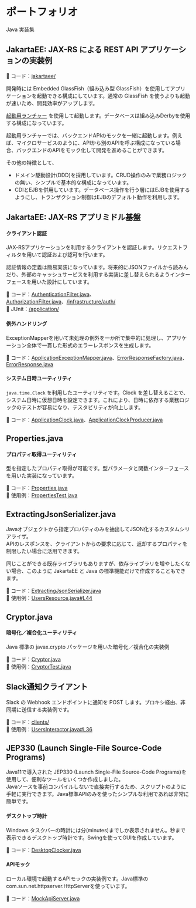 # ポートフォリオ
Java 実装集

## JakartaEE: JAX-RS による REST API アプリケーションの実装例

:open_file_folder: コード：[jakartaee/](jakartaee)  

開発時には Embedded GlassFish（組み込み型 GlassFish）を使用してアプリケーションを起動できる構成にしています。通常の GlassFish を使うよりも起動が速いため、開発効率がアップします。

[起動用ランチャー](jakartaee/src/test/java/com/example/development/Launcher.java)   を使用して起動します。データベースは組み込みDerbyを使用する構成になっています。  

起動用ランチャーでは、バックエンドAPIのモックを一緒に起動します。例えば、マイクロサービスのように、APIから別のAPIを呼ぶ構成になっている場合、バックエンドのAPIをモック化して開発を進めることができます。

その他の特徴として、
* ドメイン駆動設計(DDD)を採用しています。CRUD操作のみで業務ロジックの無い、シンプルで基本的な構成になっています。
* CDIとEJBを併用しています。データベース操作を行う層にはEJBを使用するようにし、トランザクション制御はEJBのデフォルト動作を利用します。

## JakartaEE: JAX-RS アプリミドル基盤
#### クライアント認証
JAX-RSアプリケーションを利用するクライアントを認証します。リクエストフィルタを用いて認証および認可を行います。  

認証情報の定義は簡易実装になっています。将来的にJSONファイルから読みんだり、外部のキャッシュサービスを利用する実装に差し替えられるようインターフェースを用いた設計にしています。

:open_file_folder: コード：[AuthenticationFilter.java](jakartaee/src/main/java/com/example/application/AuthenticationFilter.java)、[AuthorizationFilter.java](jakartaee/src/main/java/com/example/application/AuthorizationFilter.java)、[/infrastructure/auth/](jakartaee/src/main/java/com/example/infrastructure/auth)  
:open_file_folder: JUnit：[/application/](jakartaee/src/test/java/com/example/application)

#### 例外ハンドリング
ExceptionMapperを用いて未処理の例外を一か所で集中的に処理し、アプリケーション全体で一貫した形式のエラーレスポンスを生成します。

:open_file_folder: コード：[ApplicationExceptionMapper.java](jakartaee/src/main/java/com/example/application/ApplicationExceptionMapper.java)、[ErrorResponseFactory.java](jakartaee/src/main/java/com/example/application/ErrorResponseFactory.java)、[ErrorResponse.java](jakartaee/src/main/java/com/example/application/ErrorResponse.java)

#### システム日時ユーティリティ
`java.time.Clock` を利用したユーティリティです。Clock を差し替えることで、システム日時に仮想日時を設定できます。これにより、日時に依存する業務ロジックのテストが容易になり、テスタビリティが向上します。

:open_file_folder: コード：[ApplicationClock.java](jakartaee/src/main/java/com/example/ApplicationClock.java)、[ApplicationClockProducer.java](jakartaee/src/main/java/com/example/ApplicationClockProducer.java)

## Properties.java
#### プロパティ取得ユーティリティ
型を指定したプロパティ取得が可能です。型パラメータと関数インターフェースを用いた実装になっています。

:open_file_folder: コード：[Properties.java](jakartaee/src/main/java/com/example/Properties.java)  
:open_file_folder: 使用例：[PropertiesTest.java](jakartaee/src/test/java/com/example/PropertiesTest.java)

## ExtractingJsonSerializer.java
Javaオブジェクトから指定プロパティのみを抽出してJSON化するカスタムシリアライザ。  
APIのレスポンスを、クライアントからの要求に応じて、返却するプロパティを制限したい場合に活用できます。

同じことができる既存ライブラリもありますが、依存ライブラリを増やしたくない場合、このように JakartaEE と Java の標準機能だけで作成することもできます。

:open_file_folder: コード：[ExtractingJsonSerializer.java](jakartaee/src/main/java/com/example/application/ExtractingJsonSerializer.java)  
:open_file_folder: 使用例：[UsersResource.java#L44](jakartaee/src/main/java/com/example/application/users/UsersResource.java#L44)


## Cryptor.java
#### 暗号化／複合化ユーティリティ
Java 標準の javax.crypto パッケージを用いた暗号化／複合化の実装例

:open_file_folder: コード：[Cryptor.java](jakartaee/src/main/java/com/example/Cryptor.java)  
:open_file_folder: 使用例：[CryptorTest.java](jakartaee/src/test/java/com/example/CryptorTest.java)



## Slack通知クライアント
Slack の Webhook エンドポイントに通知を POST します。プロキシ経由、非同期に送信する実装例です。　

:open_file_folder: コード：[clients/](jakartaee/src/main/java/com/example/infrastructure/clients)  
:open_file_folder: 使用例：[UsersInteractor.java#L36](jakartaee/src/main/java/com/example/application/users/UsersInteractor.java#L36)  


## JEP330 (Launch Single-File Source-Code Programs)
Java11で導入された JEP330 (Launch Single-File Source-Code Programs)を使用して、便利なツールをいくつか作成しました。  
Javaソースを事前コンパイルしないで直接実行するため、スクリプトのように手軽に実行できます。Java標準APIのみを使ったシンプルな利用であれば非常に簡単です。

#### デスクトップ時計
Windows タスクバーの時計には分(minutes)までしか表示されません。秒まで表示できるデスクトップ時計です。Swingを使ってGUIを作成しています。

:open_file_folder: コード：[DesktopClocker.java](JEP330/desctop-clocker/DesktopClocker.java)  

#### APIモック
ローカル環境で起動するAPIモックの実装例です。Java標準のcom.sun.net.httpserver.HttpServerを使っています。

:open_file_folder: コード：[MockApiServer.java](JEP330/mockapi-server/MockApiServer.java)  





